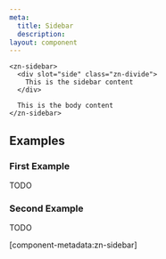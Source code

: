 ```yaml
---
meta:
  title: Sidebar
  description:
layout: component
---
```


```html:preview
<zn-sidebar>
  <div slot="side" class="zn-divide">
    This is the sidebar content
  </div>
  
  This is the body content
</zn-sidebar>
```

## Examples

### First Example

TODO

### Second Example

TODO

[component-metadata:zn-sidebar]
